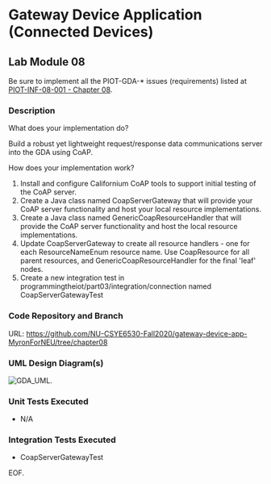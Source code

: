 # Gateway Device Application (Connected Devices)

## Lab Module 08

Be sure to implement all the PIOT-GDA-* issues (requirements) listed at [PIOT-INF-08-001 - Chapter 08](https://github.com/orgs/programming-the-iot/projects/1#column-10488501).

### Description

What does your implementation do? 

Build a robust yet lightweight request/response data communications server into the GDA using CoAP.

How does your implementation work?

1.	Install and configure Californium CoAP tools to support initial testing of the CoAP server.
2.	Create a Java class named CoapServerGateway that will provide your CoAP server functionality and host your local resource implementations.
3.	Create a Java class named GenericCoapResourceHandler that will provide the CoAP server functionality and host the local resource implementations.
4.	Update CoapServerGateway to create all resource handlers - one for each ResourceNameEnum resource name. Use CoapResource for all parent resources, and GenericCoapResourceHandler for the final 'leaf' nodes.
5.	Create a new integration test in programmingtheiot/part03/integration/connection named CoapServerGatewayTest

### Code Repository and Branch

URL: https://github.com/NU-CSYE6530-Fall2020/gateway-device-app-MyronForNEU/tree/chapter08

### UML Design Diagram(s)

![GDA_UML](https://github.com/NU-CSYE6530-Fall2020/gateway-device-app-MyronForNEU/blob/chapter08/exercises/chapter08/GDA.png).


### Unit Tests Executed

- N/A 

### Integration Tests Executed

- CoapServerGatewayTest 

EOF.
